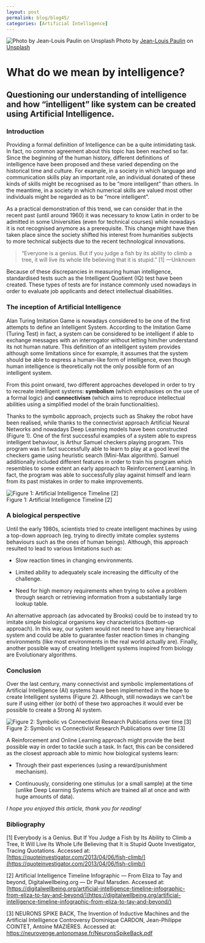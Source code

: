 ```yaml
---
layout: post
permalink: blog/blog45/
categories: [Artificial Intelligence]
---
```


![Photo by [Jean-Louis Paulin](https://unsplash.com/@jlxp?utm_source=medium&utm_medium=referral) on [Unsplash](https://unsplash.com?utm_source=medium&utm_medium=referral)](https://cdn-images-1.medium.com/max/7500/0*JJ_pG31OapiVdlBC) Photo by [Jean-Louis Paulin](https://unsplash.com/@jlxp?utm_source=medium&utm_medium=referral) on [Unsplash](https://unsplash.com?utm_source=medium&utm_medium=referral)

# What do we mean by intelligence?

## Questioning our understanding of intelligence and how “intelligent” like system can be created using Artificial Intelligence.

### Introduction

Providing a formal definition of Intelligence can be a quite intimidating task. In fact, no common agreement about this topic has been reached so far. Since the beginning of the human history, different definitions of intelligence have been proposed and these varied depending on the historical time and culture. For example, in a society in which language and communication skills play an important role, an individual donated of these kinds of skills might be recognised as to be “more intelligent” than others. In the meantime, in a society in which numerical skills are valued most other individuals might be regarded as to be “more intelligent”.

As a practical demonstration of this trend, we can consider that in the recent past (until around 1960) it was necessary to know Latin in order to be admitted in some Universities (even for technical courses) while nowadays it is not recognised anymore as a prerequisite. This change might have then taken place since the society shifted his interest from humanities subjects to more technical subjects due to the recent technological innovations.
>  “Everyone is a genius. But if you judge a fish by its ability to climb a tree, it will live its whole life believing that it is stupid.” [1]
>  —Unknown

Because of these discrepancies in measuring human intelligence, standardised tests such as the Intelligent Quotient (IQ) test have been created. These types of tests are for instance commonly used nowadays in order to evaluate job applicants and detect intellectual disabilities.

### The inception of Artificial Intelligence

Alan Turing Imitation Game is nowadays considered to be one of the first attempts to define an Intelligent System. According to the Imitation Game (Turing Test) in fact, a system can be considered to be intelligent if able to exchange messages with an interrogator without letting him/her understand its not human nature. This definition of an intelligent system provides although some limitations since for example, it assumes that the system should be able to express a human-like form of intelligence, even though human intelligence is theoretically not the only possible form of an intelligent system.

From this point onward, two different approaches developed in order to try to recreate intelligent systems: **symbolism** (which emphasises on the use of a formal logic) and **connectivism** (which aims to reproduce intellectual abilities using a simplified model of the brain functionalities).

Thanks to the symbolic approach, projects such as Shakey the robot have been realised, while thanks to the connectivist approach Artificial Neural Networks and nowadays Deep Learning models have been constructed (Figure 1). One of the first successful examples of a system able to express intelligent behaviour, is Arthur Samuel checkers playing program. This program was in fact successfully able to learn to play at a good level the checkers game using heuristic search (Mini-Max algorithm). Samuel additionally included different features in order to train his program which resembles to some extent an early approach to Reinforcement Learning. In fact, the program was able to successfully play against himself and learn from its past mistakes in order to make improvements.

![Figure 1: Artificial Intelligence Timeline [2]](https://cdn-images-1.medium.com/max/2400/1*W3f8P3qN5u1RwWbDF3N0RQ.jpeg)
<br> Figure 1: Artificial Intelligence Timeline [2]

### A biological perspective

Until the early 1980s, scientists tried to create intelligent machines by using a top-down approach (eg. trying to directly imitate complex systems behaviours such as the ones of human beings). Although, this approach resulted to lead to various limitations such as:

* Slow reaction times in changing environments.

* Limited ability to adequately scale increasing the difficulty of the challenge.

* Need for high memory requirements when trying to solve a problem through search or retrieving information from a substantially large lookup table.

An alternative approach (as advocated by Brooks) could be to instead try to imitate simple biological organisms key characteristics (bottom-up approach). In this way, our system would not need to have any hierarchical system and could be able to guarantee faster reaction times in changing environments (like most environments in the real world actually are). Finally, another possible way of creating Intelligent systems inspired from biology are Evolutionary algorithms.

### Conclusion

Over the last century, many connectivist and symbolic implementations of Artificial Intelligence (AI) systems have been implemented in the hope to create Intelligent systems (Figure 2). Although, still nowadays we can’t be sure if using either (or both) of these two approaches it would ever be possible to create a Strong AI system.

![Figure 2: Symbolic vs Connectivist Research Publications over time [3]](https://cdn-images-1.medium.com/max/4000/1*bEShGnjOOHSX-HYM4ccbkQ.jpeg)
<br> Figure 2: Symbolic vs Connectivist Research Publications over time [3]

A Reinforcement and Online Learning approach might provide the best possible way in order to tackle such a task. In fact, this can be considered as the closest approach able to mimic how biological systems learn:

* Through their past experiences (using a reward/punishment mechanism).

* Continuously, considering one stimulus (or a small sample) at the time (unlike Deep Learning Systems which are trained all at once and with huge amounts of data).

*I hope you enjoyed this article, thank you for reading!*

### Bibliography

[1] Everybody is a Genius. But If You Judge a Fish by Its Ability to Climb a Tree, It Will Live Its Whole Life Believing that It is Stupid Quote Investigator, Tracing Quotations. Accessed at: [https://quoteinvestigator.com/2013/04/06/fish-climb/](https://quoteinvestigator.com/2013/04/06/fish-climb/)

[2] Artificial Intelligence Timeline Infographic — From Eliza to Tay and beyond, Digitalwellbeing.org — Dr Paul Marsden. Accessed at: [https://digitalwellbeing.org/artificial-intelligence-timeline-infographic-from-eliza-to-tay-and-beyond/](https://digitalwellbeing.org/artificial-intelligence-timeline-infographic-from-eliza-to-tay-and-beyond/)

[3] NEURONS SPIKE BACK, The Invention of Inductive Machines and the Artificial Intelligence Controversy Dominique CARDON, Jean-Philippe COINTET, Antoine MAZIÈRES. Accessed at: https://neurovenge.antonomase.fr/NeuronsSpikeBack.pdf
